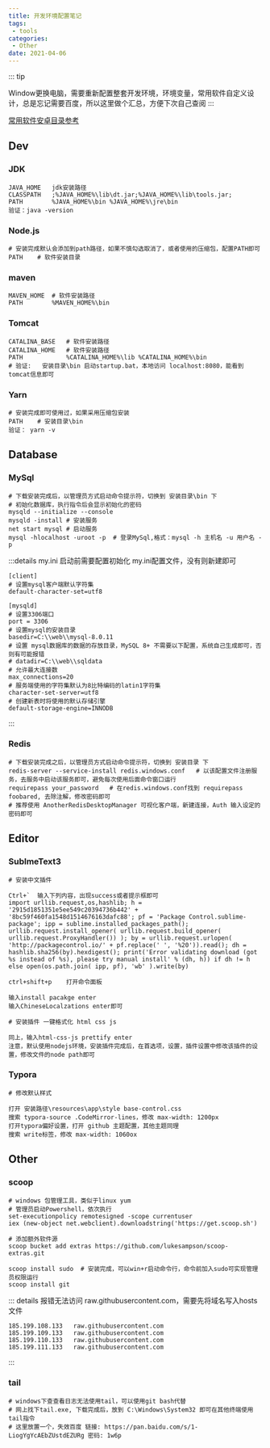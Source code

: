 ```yaml
---
title: 开发环境配置笔记
tags:
 - tools
categories: 
 - Other
date: 2021-04-06
---
```


::: tip 

Window更换电脑，需要重新配置整套开发环境，环境变量，常用软件自定义设计，总是忘记需要百度，所以这里做个汇总，方便下次自己查阅
:::



[常用软件安卓目录参考](https://hjwu.gq/blogs/Other/SoftwareSummary.html)

## Dev

### JDK 

```shell
JAVA_HOME	jdk安装路径
CLASSPATH	;%JAVA_HOME%\lib\dt.jar;%JAVA_HOME%\lib\tools.jar;
PATH		%JAVA_HOME%\bin	%JAVA_HOME%\jre\bin
验证：java -version
```

### Node.js

```shell
# 安装完成默认会添加到path路径，如果不慎勾选取消了，或者使用的压缩包，配置PATH即可
PATH	# 软件安装目录
```

### maven

```shell
MAVEN_HOME	# 软件安装路径
PATH		%MAVEN_HOME%\bin
```

### Tomcat

```shell
CATALINA_BASE	# 软件安装路径
CATALINA_HOME	# 软件安装路径
PATH			%CATALINA_HOME%\lib	%CATALINA_HOME%\bin
# 验证:	安装目录\bin 启动startup.bat，本地访问 localhost:8080，能看到tomcat信息即可
```

### Yarn

```shell
# 安装完成即可使用过，如果采用压缩包安装
PATH	# 安装目录\bin
验证：	yarn -v
```

## Database

### MySql

```shell
# 下载安装完成后，以管理员方式启动命令提示符，切换到 安装目录\bin 下
# 初始化数据库，执行指令后会显示初始化的密码	
mysqld --initialize --console
mysqld -install	# 安装服务	
net start mysql # 启动服务	
mysql -hlocalhost -uroot -p	 # 登录MySql,格式：mysql -h 主机名 -u 用户名 -p
```

:::details my.ini	启动前需要配置初始化 my.ini配置文件，没有则新建即可

```
[client]
# 设置mysql客户端默认字符集
default-character-set=utf8
 
[mysqld]
# 设置3306端口
port = 3306
# 设置mysql的安装目录
basedir=C:\\web\\mysql-8.0.11
# 设置 mysql数据库的数据的存放目录，MySQL 8+ 不需要以下配置，系统自己生成即可，否则有可能报错
# datadir=C:\\web\\sqldata
# 允许最大连接数
max_connections=20
# 服务端使用的字符集默认为8比特编码的latin1字符集
character-set-server=utf8
# 创建新表时将使用的默认存储引擎
default-storage-engine=INNODB
```

:::

### Redis

```shell
# 下载安装完成之后，以管理员方式启动命令提示符，切换到 安装目录 下
redis-server --service-install redis.windows.conf	# 以该配置文件注册服务，去服务中启动该服务即可，避免每次使用后面命令窗口运行
requirepass your_password	# 在redis.windows.conf找到 requirepass foobared, 去除注解，修改密码即可
# 推荐使用 AnotherRedisDesktopManager 可视化客户端，新建连接，Auth 输入设定的密码即可
```

## Editor

### SublmeText3

```shell
# 安装中文插件

Ctrl+`	输入下列内容，出现success或者提示框即可
import urllib.request,os,hashlib; h = '2915d1851351e5ee549c20394736b442' + '8bc59f460fa1548d1514676163dafc88'; pf = 'Package Control.sublime-package'; ipp = sublime.installed_packages_path(); urllib.request.install_opener( urllib.request.build_opener( urllib.request.ProxyHandler()) ); by = urllib.request.urlopen( 'http://packagecontrol.io/' + pf.replace(' ', '%20')).read(); dh = hashlib.sha256(by).hexdigest(); print('Error validating download (got %s instead of %s), please try manual install' % (dh, h)) if dh != h else open(os.path.join( ipp, pf), 'wb' ).write(by)

ctrl+shift+p	打开命令面板

输入install pacakge enter
输入ChineseLocalzations enter即可

# 安装插件 一键格式化 html css js

同上，输入html-css-js prettify enter
注意，默认使用nodejs环境，安装插件完成后，在首选项，设置，插件设置中修改该插件的设置，修改文件的node path即可
```

### Typora

```shell
# 修改默认样式

打开 安装路径\resources\app\style base-control.css
搜索 typora-source .CodeMirror-lines，修改 max-width: 1200px
打开typora偏好设置，打开 github 主题配置，其他主题同理
搜索 write标签，修改 max-width: 1060ox
```

## Other

### scoop

```shell
# windows 包管理工具，类似于linux yum 
# 管理员启动Powershell，依次执行
set-executionpolicy remotesigned -scope currentuser
iex (new-object net.webclient).downloadstring('https://get.scoop.sh')

# 添加额外软件源
scoop bucket add extras https://github.com/lukesampson/scoop-extras.git

scoop install sudo  # 安装完成，可以win+r启动命令行，命令前加入sudo可实现管理员权限运行
scoop install git
```

::: details  报错无法访问 raw.githubusercontent.com，需要先将域名写入hosts文件

```shell
185.199.108.133   raw.githubusercontent.com
185.199.109.133   raw.githubusercontent.com
185.199.110.133   raw.githubusercontent.com
185.199.111.133   raw.githubusercontent.com
```

:::

### tail

```shell
# windows下查查看日志无法使用tail，可以使用git bash代替
# 网上找下tail.exe, 下载完成后，放到 C:\Windows\System32 即可在其他终端使用tail指令
# 这里放置一个，失效百度 链接: https://pan.baidu.com/s/1-LiogYgYcAEbZUstdEZURg 密码: 1w6p
```

